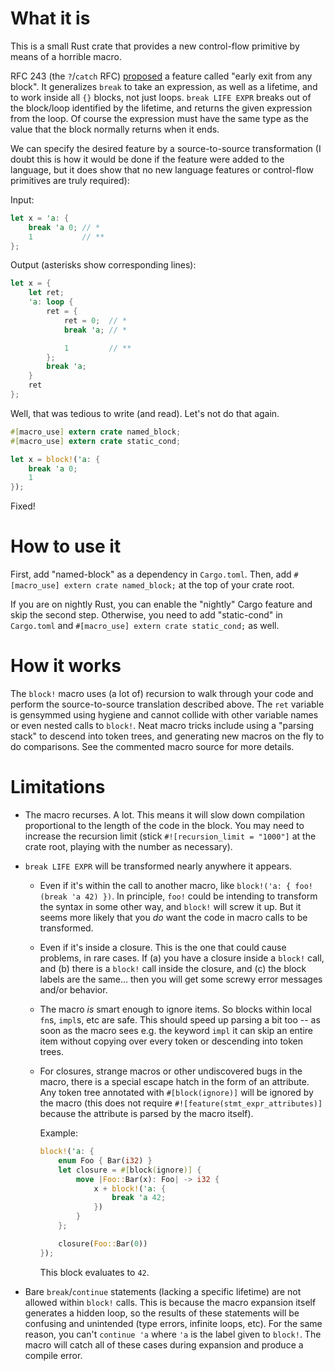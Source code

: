 What it is
==========

This is a small Rust crate that provides a new control-flow primitive by means of a horrible macro.

RFC 243 (the `?`/`catch` RFC) [proposed][link] a feature called "early exit from any block". It generalizes `break` to take an expression, as well as a lifetime, and to work inside all `{}` blocks, not just loops. `break LIFE EXPR` breaks out of the block/loop identified by the lifetime, and returns the given expression from the loop. Of course the expression must have the same type as the value that the block normally returns when it ends.

[link]: https://github.com/rust-lang/rfcs/blob/master/text/0243-trait-based-exception-handling.md#early-exit-from-any-block

We can specify the desired feature by a source-to-source transformation (I doubt this is how it would be done if the feature were added to the language, but it does show that no new language features or control-flow primitives are truly required):

Input:

```rust
let x = 'a: {
    break 'a 0; // *
    1           // **
};
```

Output (asterisks show corresponding lines):

```rust
let x = {
    let ret;
    'a: loop {
        ret = {
            ret = 0;  // *
            break 'a; // *

            1         // **
        };
        break 'a;
    }
    ret
};
```

Well, that was tedious to write (and read). Let's not do that again.

```rust
#[macro_use] extern crate named_block;
#[macro_use] extern crate static_cond;

let x = block!('a: {
    break 'a 0;
    1
});
```

Fixed!

How to use it
=============

First, add "named-block" as a dependency in `Cargo.toml`. Then, add `#[macro_use] extern crate named_block;` at the top of your crate root.

If you are on nightly Rust, you can enable the "nightly" Cargo feature and skip the second step. Otherwise, you need to add "static-cond" in `Cargo.toml` and `#[macro_use] extern crate static_cond;` as well.

How it works
============

The `block!` macro uses (a lot of) recursion to walk through your code and perform the source-to-source translation described above. The `ret` variable is gensymmed using hygiene and cannot collide with other variable names or even nested calls to `block!`. Neat macro tricks include using a "parsing stack" to descend into token trees, and generating new macros on the fly to do comparisons. See the commented macro source for more details.

Limitations
===========

- The macro recurses. A lot. This means it will slow down compilation proportional to the length of the code in the block. You may need to increase the recursion limit (stick `#![recursion_limit = "1000"]` at the crate root, playing with the number as necessary).
- `break LIFE EXPR` will be transformed nearly anywhere it appears.
    - Even if it's within the call to another macro, like `block!('a: { foo!(break 'a 42) })`. In principle, `foo!` could be intending to transform the syntax in some other way, and `block!` will screw it up. But it seems more likely that you _do_ want the code in macro calls to be transformed.
    - Even if it's inside a closure. This is the one that could cause problems, in rare cases. If (a) you have a closure inside a `block!` call, and (b) there is a `block!` call inside the closure, and (c) the block labels are the same... then you will get some screwy error messages and/or behavior.
    - The macro _is_ smart enough to ignore items. So blocks within local `fn`s, `impl`s, etc are safe. This should speed up parsing a bit too -- as soon as the macro sees e.g. the keyword `impl` it can skip an entire item without copying over every token or descending into token trees.
    - For closures, strange macros or other undiscovered bugs in the macro, there is a special escape hatch in the form of an attribute. Any token tree annotated with `#[block(ignore)]` will be ignored by the macro (this does not require `#![feature(stmt_expr_attributes)]` because the attribute is parsed by the macro itself).
    
        Example:

        ```rust
        block!('a: {
            enum Foo { Bar(i32) }
            let closure = #[block(ignore)] {
                move |Foo::Bar(x): Foo| -> i32 {
                    x + block!('a: {
                        break 'a 42;
                    })
                }
            };

            closure(Foo::Bar(0))
        });
        ```

        This block evaluates to `42`.

- Bare `break`/`continue` statements (lacking a specific lifetime) are not allowed within `block!` calls. This is because the macro expansion itself generates a hidden loop, so the results of these statements will be confusing and unintended (type errors, infinite loops, etc). For the same reason, you can't `continue 'a` where `'a` is the label given to `block!`. The macro will catch all of these cases during expansion and produce a compile error.

